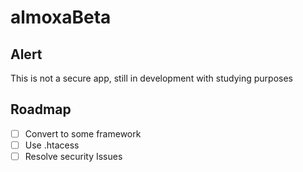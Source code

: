 # almoxaBeta



## Alert

This is not a secure app, still in development with studying purposes


## Roadmap

- [ ] Convert to some framework
- [ ] Use .htacess 
- [ ] Resolve security Issues